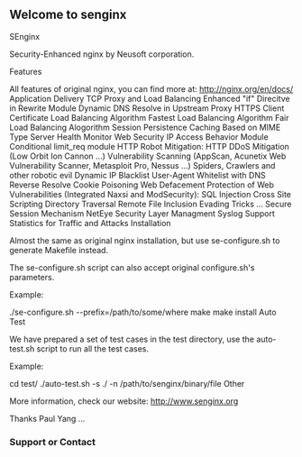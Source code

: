## Welcome to senginx

SEnginx

Security-Enhanced nginx by Neusoft corporation.

Features

All features of original nginx, you can find more at: http://nginx.org/en/docs/
Application Delivery
TCP Proxy and Load Balancing
Enhanced "if" Direcitve in Rewrite Module
Dynamic DNS Resolve in Upstream
Proxy HTTPS Client Certificate
Load Balancing Algorithm
Fastest Load Balancing Algorithm
Fair Load Balancing Alogorithm
Session Persistence
Caching Based on MIME Type
Server Health Monitor
Web Security
IP Access Behavior Module
Conditional limit_req module
HTTP Robot Mitigation:
HTTP DDoS Mitigation (Low Orbit Ion Cannon ...)
Vulnerability Scanning (AppScan, Acunetix Web Vulnerability Scanner, Metasploit Pro, Nessus ...)
Spiders, Crawlers and other robotic evil
Dynamic IP Blacklist
User-Agent Whitelist with DNS Reverse Resolve
Cookie Poisoning
Web Defacement
Protection of Web Vulnerabilities (Integrated Naxsi and ModSecurity):
SQL Injection
Cross Site Scripting
Directory Traversal
Remote File Inclusion
Evading Tricks
...
Secure Session Mechanism
NetEye Security Layer
Managment
Syslog Support
Statistics for Traffic and Attacks
Installation

Almost the same as original nginx installation, but use se-configure.sh to generate Makefile instead.

The se-configure.sh script can also accept original configure.sh's parameters.

Example:

./se-configure.sh --prefix=/path/to/some/where
make
make install
Auto Test

We have prepared a set of test cases in the test directory, use the auto-test.sh script to run all the test cases.

Example:

cd test/
./auto-test.sh -s ./ -n /path/to/senginx/binary/file
Other

More information, check our website: http://www.senginx.org

Thanks  Paul Yang ...  

### Support or Contact

